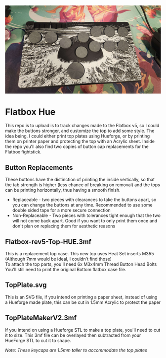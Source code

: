 ![Example image of a Flatbox HUE using a panel from Akira](/Flatbox-Hue-Example.jpg)

# Flatbox Hue

This repo is to upload is to track changes made to the Flatbox v5, so I could make the buttons stronger, and customize the top to add some style. The idea being, I could either print top plates using Hueforge, or by printing them on printer paper and protecting the top with an Acrylic sheet. Inside the repo you'll also find two copies of button cap replacements for the Flatbox fightstick. 

## Button Replacements

These buttons have the distinction of printing the inside vertically, so that the tab strength is higher (less chance of breaking on removal) and the tops can be printing horizontally, thus having a smooth finish. 

* Replaceable - two pieces with clearances to take the buttons apart, so you can change the buttons at any time. Recommended to use some double sided tape for a more secure connection <br>
* Non-Replaceable - Two pieces with tolerances tight enough that the two will not come back apart. Good if you want to only print them once and don't plan on replacing them for aesthetic reasons

## Flatbox-rev5-Top-HUE.3mf

This is a replacement top case. This new top uses Heat Set inserts M3*6*5 (Although 7mm would be ideal, I couldn't find those) </br>
To attach the top parts, you'll need 6x M3x4mm Thread Button Head Bolts <br>
You'll still need to print the original Bottom flatbox case file. 

## TopPlate.svg

This is an SVG file, if you intend on printing a paper sheet, instead of using a Hueforge made plate, this can be cut in 1.5mm Acrylic to protect the paper

## TopPlateMakerV2.3mf

If you intend on using a Hueforge STL to make a top plate, you'll need to cut it to size. This 3mf file can be overlayed then subtracted from your HueForge STL to cut it to shape. 
  
_Note: These keycaps are 1.5mm taller to accommodate the top plates_
